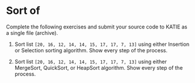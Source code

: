 # Sort of

Complete the following exercises and submit your source code to KATIE as a single file (archive).

1. Sort list `[20, 16, 12, 14, 14, 15, 17, 17, 7, 13]` using either Insertion or Selection sorting algorithm. Show every step of the process.

2. Sort list `[20, 16, 12, 14, 14, 15, 17, 17, 7, 13]` using either MergeSort, QuickSort, or HeapSort algorithm. Show every step of the process.
